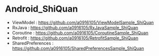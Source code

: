 # Android_ShiQuan

- ViewModel : https://github.com/a0916105/ViewModelSample_ShiQuan
- RxJava : https://github.com/a0916105/RxJavaSample_ShiQuan
- Coroutine : https://github.com/a0916105/CoroutineSample_ShiQuan
- Retrofit : https://github.com/a0916105/RetrofitSample_ShiQuan
- SharedPreferences : https://github.com/a0916105/SharedPreferencesSample_ShiQuan
